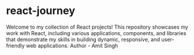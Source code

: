 # react-journey
Welcome to my collection of React projects! This repository showcases my work with React, including various applications, components, and libraries that demonstrate my skills in building dynamic, responsive, and user-friendly web applications.
Author - Amit Singh
